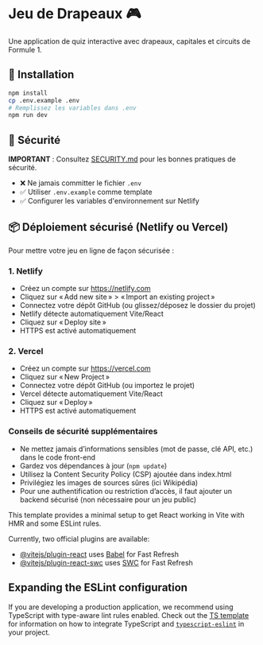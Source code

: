 # Jeu de Drapeaux 🎮

Une application de quiz interactive avec drapeaux, capitales et circuits de Formule 1.

## 🚀 Installation

```bash
npm install
cp .env.example .env
# Remplissez les variables dans .env
npm run dev
```

## 🔐 Sécurité

**IMPORTANT** : Consultez [SECURITY.md](./SECURITY.md) pour les bonnes pratiques de sécurité.

- ❌ Ne jamais committer le fichier `.env`
- ✅ Utiliser `.env.example` comme template
- ✅ Configurer les variables d'environnement sur Netlify

## 📦 Déploiement sécurisé (Netlify ou Vercel)

Pour mettre votre jeu en ligne de façon sécurisée :

### 1. Netlify
- Créez un compte sur https://netlify.com
- Cliquez sur « Add new site » > « Import an existing project »
- Connectez votre dépôt GitHub (ou glissez/déposez le dossier du projet)
- Netlify détecte automatiquement Vite/React
- Cliquez sur « Deploy site »
- HTTPS est activé automatiquement

### 2. Vercel
- Créez un compte sur https://vercel.com
- Cliquez sur « New Project »
- Connectez votre dépôt GitHub (ou importez le projet)
- Vercel détecte automatiquement Vite/React
- Cliquez sur « Deploy »
- HTTPS est activé automatiquement

### Conseils de sécurité supplémentaires
- Ne mettez jamais d’informations sensibles (mot de passe, clé API, etc.) dans le code front-end
- Gardez vos dépendances à jour (`npm update`)
- Utilisez la Content Security Policy (CSP) ajoutée dans index.html
- Privilégiez les images de sources sûres (ici Wikipédia)
- Pour une authentification ou restriction d’accès, il faut ajouter un backend sécurisé (non nécessaire pour un jeu public)


This template provides a minimal setup to get React working in Vite with HMR and some ESLint rules.

Currently, two official plugins are available:

- [@vitejs/plugin-react](https://github.com/vitejs/vite-plugin-react/blob/main/packages/plugin-react) uses [Babel](https://babeljs.io/) for Fast Refresh
- [@vitejs/plugin-react-swc](https://github.com/vitejs/vite-plugin-react/blob/main/packages/plugin-react-swc) uses [SWC](https://swc.rs/) for Fast Refresh

## Expanding the ESLint configuration

If you are developing a production application, we recommend using TypeScript with type-aware lint rules enabled. Check out the [TS template](https://github.com/vitejs/vite/tree/main/packages/create-vite/template-react-ts) for information on how to integrate TypeScript and [`typescript-eslint`](https://typescript-eslint.io) in your project.
